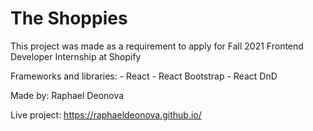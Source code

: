 # The Shoppies

This project was made as a requirement to apply for Fall 2021 Frontend Developer Internship at Shopify

Frameworks and libraries:
    - React
    - React Bootstrap
    - React DnD

Made by: Raphael Deonova

Live project:
https://raphaeldeonova.github.io/
